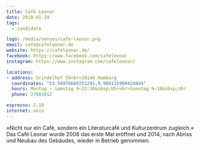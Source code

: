 ```yaml
---
title: Café Leonar
date: 2018-01-29
tags:
  - candidate

logo: /media/venues/cafe-leonar.png
email: cafe@cafeleonar.de
website: https://cafeleonar.de/
facebook: https://www.facebook.com/cafeleonar
instagram: https://www.instagram.com/cafeleonar/

locations:
- address: Grindelhof 59<br>20146 Hamburg
  coordinates: "53.56976660751291,9.984115999424844"
  hours: Montag – Samstag 9–22:30&nbsp;Uhr<br>Sonntag 9–18&nbsp;Uhr
  phone: 27881012

espresso: 2,10
internet: nein
---
```


»Nicht nur ein Café, sondern ein Literaturcafé und Kulturzentrum zugleich.« Das Café Leonar wurde 2008 das erste Mal eröffnet und 2014, nach Abriss und Neubau des Gebäudes, wieder in Betrieb genommen.